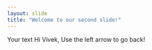 ```yaml
---
layout: slide
title: "Welcome to our second slide!"
---
```

Your text
Hi Vivek, Use the left arrow to go back!
